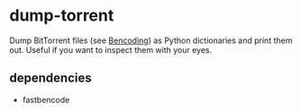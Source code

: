 # dump-torrent

Dump BitTorrent files (see [Bencoding](https://wiki.theory.org/BitTorrentSpecification#Bencoding)) as Python dictionaries and print them out. Useful if you want to inspect them with your eyes.

## dependencies

- fastbencode

